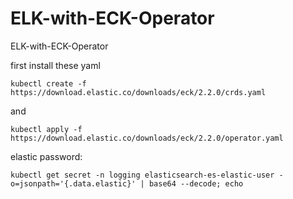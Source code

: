 # ELK-with-ECK-Operator
ELK-with-ECK-Operator

first install these yaml

```
kubectl create -f https://download.elastic.co/downloads/eck/2.2.0/crds.yaml
```
and 
```
kubectl apply -f https://download.elastic.co/downloads/eck/2.2.0/operator.yaml
```
elastic password:
```
kubectl get secret -n logging elasticsearch-es-elastic-user -o=jsonpath='{.data.elastic}' | base64 --decode; echo
```
